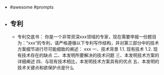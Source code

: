 - #awesome #prompts
- ## 专利
	- 专利交底书：
	  你是一个非常资深xxx领域的专家，现在需要申报一份题目为：“xxx“的专利，请严格遵循以下专利写作结构，并对第三部分中的技术方案细节进行尽可能细致的阐述：
	  xxx
	  一、技术背景
	  1.1. 现有技术
	  1.2. 现有技术存在的缺点
	  二、本发明所要解决的技术问题
	  三、本发明技术方案的详细阐述
	  四、与现有技术相比，本发明技术方案具有的优点
	  五、本发明的技术关键点和欲保护点是什么